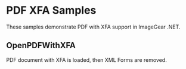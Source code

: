 # PDF XFA Samples

These samples demonstrate PDF with XFA support in ImageGear .NET.

## OpenPDFWithXFA

PDF document with XFA is loaded, then XML Forms are removed.
